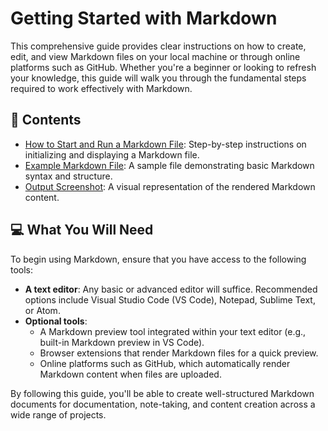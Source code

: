 
# Getting Started with Markdown

This comprehensive guide provides clear instructions on how to create, edit, and view Markdown files on your local machine or through online platforms such as GitHub. Whether you're a beginner or looking to refresh your knowledge, this guide will walk you through the fundamental steps required to work effectively with Markdown.

## 📄 Contents

- [How to Start and Run a Markdown File](run-markdown.md): Step-by-step instructions on initializing and displaying a Markdown file.
- [Example Markdown File](Example.md): A sample file demonstrating basic Markdown syntax and structure.
- [Output Screenshot](example.png): A visual representation of the rendered Markdown content.

## 💻 What You Will Need

To begin using Markdown, ensure that you have access to the following tools:

- **A text editor**: Any basic or advanced editor will suffice. Recommended options include Visual Studio Code (VS Code), Notepad, Sublime Text, or Atom.
- **Optional tools**:
  - A Markdown preview tool integrated within your text editor (e.g., built-in Markdown preview in VS Code).
  - Browser extensions that render Markdown files for a quick preview.
  - Online platforms such as GitHub, which automatically render Markdown content when files are uploaded.

By following this guide, you'll be able to create well-structured Markdown documents for documentation, note-taking, and content creation across a wide range of projects.

